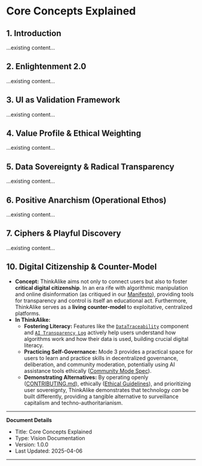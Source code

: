 # Core Concepts Explained

## 1. Introduction

...existing content...

## 2. Enlightenment 2.0

...existing content...

## 3. UI as Validation Framework

...existing content...

## 4. Value Profile & Ethical Weighting

...existing content...

## 5. Data Sovereignty & Radical Transparency

...existing content...

## 6. Positive Anarchism (Operational Ethos)

...existing content...

## 7. Ciphers & Playful Discovery

...existing content...

## 10. Digital Citizenship & Counter-Model

* **Concept:** ThinkAlike aims not only to connect users but also to foster **critical digital citizenship**. In an era rife with algorithmic manipulation and online disinformation (as critiqued in our [Manifesto](../../core/manifesto/manifesto.md)), providing tools for transparency and control is itself an educational act. Furthermore, ThinkAlike serves as a **living counter-model** to exploitative, centralized platforms.
* **In ThinkAlike:**
  * **Fostering Literacy:** Features like the [`DataTraceability`](../components/ui_components/data_traceability.md) component and [`AI Transparency Log`](../guides/developer_guides/ai/ai_transparency_log.md) actively help users understand how algorithms work and how their data is used, building crucial digital literacy.
  * **Practicing Self-Governance:** Mode 3 provides a practical space for users to learn and practice skills in decentralized governance, deliberation, and community moderation, potentially using AI assistance tools ethically ([Community Mode Spec](../../architecture/modes/community_mode/community_mode_spec.md)).
  * **Demonstrating Alternatives:** By operating openly ([CONTRIBUTING.md](../../core/contributing.md)), ethically ([Ethical Guidelines](../../core/ethics/ethical_guidelines.md)), and prioritizing user sovereignty, ThinkAlike demonstrates that technology *can* be built differently, providing a tangible alternative to surveillance capitalism and techno-authoritarianism.

---

**Document Details**
- Title: Core Concepts Explained
- Type: Vision Documentation
- Version: 1.0.0
- Last Updated: 2025-04-06
---
